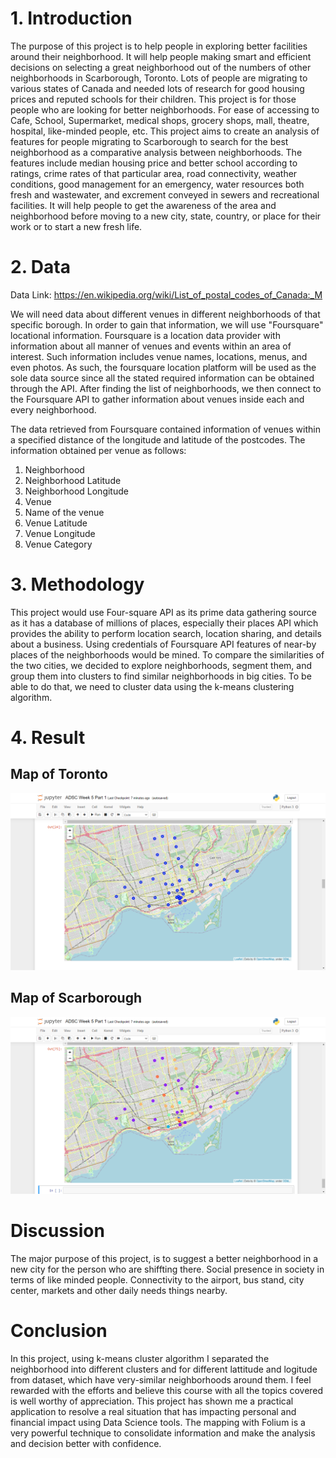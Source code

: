 # 1. Introduction

The purpose of this project is to help people in exploring better facilities around their neighborhood. It will help people making smart and efficient decisions on selecting a great neighborhood out of the numbers of other neighborhoods in Scarborough, Toronto. Lots of people are migrating to various states of Canada and needed lots of research for good housing prices and reputed schools for their children. This project is for those people who are looking for better neighborhoods. For ease of accessing to Cafe, School, Supermarket, medical shops, grocery shops, mall, theatre, hospital, like-minded people, etc. This project aims to create an analysis of features for people migrating to Scarborough to search for the best neighborhood as a comparative analysis between neighborhoods. The features include median housing price and better school according to ratings, crime rates of that particular area, road connectivity, weather conditions, good management for an emergency, water resources both fresh and wastewater, and excrement conveyed in sewers and recreational facilities. It will help people to get the awareness of the area and neighborhood before moving to a new city, state, country, or place for their work or to start a new fresh life.

# 2. Data

Data Link: https://en.wikipedia.org/wiki/List_of_postal_codes_of_Canada:_M

We will need data about different venues in different neighborhoods of that specific borough. In order to gain that information, we will use "Foursquare" locational information. Foursquare is a location data provider with information about all manner of venues and events within an area of interest. Such information includes venue names, locations, menus, and even photos. As such, the foursquare location platform will be used as the sole data source since all the stated required information can be obtained through the API. After finding the list of neighborhoods, we then connect to the Foursquare API to gather information about venues inside each and every neighborhood.

The data retrieved from Foursquare contained information of venues within a specified distance of the longitude and latitude of the postcodes. The information obtained per venue as follows:

1. Neighborhood
2. Neighborhood Latitude
3. Neighborhood Longitude
4. Venue
5. Name of the venue
6. Venue Latitude
7. Venue Longitude
8. Venue Category

# 3. Methodology

This project would use Four-square API as its prime data gathering source as it has a database of millions of places, especially their places API which provides the ability to perform location search, location sharing, and details about a business. Using credentials of Foursquare API features of near-by places of the neighborhoods would be mined. To compare the similarities of the two cities, we decided to explore neighborhoods, segment them, and group them into clusters to find similar neighborhoods in big cities. To be able to do that, we need to cluster data using the k-means clustering algorithm.

# 4. Result

## Map of Toronto
<img src = "Screenshot (133).png">


## Map of Scarborough

<img src = "Screenshot (132).png">

# Discussion

The major purpose of this project, is to suggest a better neighborhood in a new city for the person who are shiffting there. Social presence in society in terms of like minded people. Connectivity to the airport, bus stand, city center, markets and other daily needs things nearby.

# Conclusion

In this project, using k-means cluster algorithm I separated the neighborhood into different clusters and for different lattitude and logitude from dataset, which have very-similar neighborhoods around them. I feel rewarded with the efforts and believe this course with all the topics covered is well worthy of appreciation. This project has shown me a practical application to resolve a real situation that has impacting personal and financial impact using Data Science tools. The mapping with Folium is a very powerful technique to consolidate information and make the analysis and decision better with confidence.
